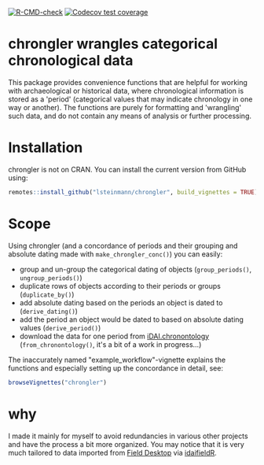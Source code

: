 
<!-- badges: start -->
[![R-CMD-check](https://github.com/lsteinmann/chrongler/actions/workflows/R-CMD-check.yaml/badge.svg)](https://github.com/lsteinmann/chrongler/actions/workflows/R-CMD-check.yaml)
[![Codecov test coverage](https://codecov.io/gh/lsteinmann/chrongler/branch/main/graph/badge.svg)](https://codecov.io/gh/lsteinmann/chrongler?branch=main)
<!-- badges: end -->

# chrongler wrangles categorical chronological data
This package provides convenience functions that are helpful for working with archaeological or historical data, where chronological information is stored as a 'period' (categorical values that may indicate chronology in one way or another). The functions are purely for formatting and 'wrangling' such data, and do not contain any means of analysis or further processing. 

# Installation
chrongler is not on CRAN. You can install the current version from GitHub using: 
``` r
remotes::install_github("lsteinmann/chrongler", build_vignettes = TRUE)
```

# Scope
Using chrongler (and a concordance of periods and their grouping and absolute dating made with `make_chrongler_conc()`) you can easily: 

* group and un-group the categorical dating of objects (`group_periods()`, `ungroup_periods()`)
* duplicate rows of objects according to their periods or groups (`duplicate_by()`)
* add absolute dating based on the periods an object is dated to (`derive_dating()`)
* add the period an object would be dated to based on absolute dating values (`derive_period()`)
* download the data for one period from [iDAI.chronontology](https://chronontology.dainst.org/) (`from_chronontology()`, it's a bit of a work in progress...)

The inaccurately named "example_workflow"-vignette explains the functions and especially setting up the concordance in detail, see:
``` r
browseVignettes("chrongler")
```

# why
I made it mainly for myself to avoid redundancies in various other projects and have the process a bit more organized. You may notice that it is very much tailored to data imported from [Field Desktop](https://github.com/dainst/idai-field) via [idaifieldR](https://github.com/lsteinmann/idaifieldR).


